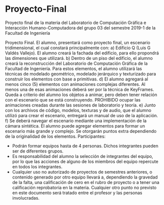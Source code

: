 # Proyecto-Final
Proyecto final de la materia del Laboratorio de Computación Gráfica e Interacción Humano-Computadora del grupo 03 del semestre 2019-1 de la Facultad de Ingeniería

Proyecto Final.
El alumno, presentará como proyecto final, un escenario tridimensional, el cual constará principalmente con:
a) Edificio Q (Luis G Valdés Vallejo). El alumno creará la fachada del edificio, para ello propondrá las dimensiones que utilizará.
b) Dentro de un piso del edificio, el alumno creará la reconstrucción del Laboratorio de Computación Gráfica de la Facultad de Ingeniería.
Para estos elementos, el alumno utilizará las técnicas de modelado geométrico, modelado jerárquico y texturizado para construir los elementos con base a primitivas.
d) El alumno agregará al menos cinco (5) elementos con animaciones complejas diferentes. Al menos una de esas animaciones deberá ser por la técnica de KeyFrames. Queda a criterio del alumno los objetos a animar, pero deben tener relación con el escenario que se está construyendo. PROHIBIDO ocupar las animaciones creadas durante las sesiones de laboratorio y teoría.
e) Junto con los archivos de código, modelos, texturas y de audio, que el alumno utilizó para crear el escenario, entregará un manual de uso de la aplicación.
f) Se deberá navegar el escenario mediante una implementación de la cámara sintética.
El alumno puede agregar elementos para formar un escenario más grande y complejo. Se otorgarán puntos extra dependiendo de la originalidad de los elementos.
Participantes:
-	Podrán formar equipos hasta de 4 personas. Dichos integrantes pueden ser de diferentes grupos.
-	Es responsabilidad del alumno la selección de integrantes del equipo, por lo que las acciones de alguno de los miembros del equipo repercute en todos los integrantes.
-	Cualquier uso no autorizado de proyectos de semestres anteriores, o contenido generado por otro equipo llevará a, dependiendo la gravedad de la falta, una calificación de cero en el rubro de proyecto o a tener una calificación reprobatoria en la materia.
Cualquier otro punto no previsto en este documento será tratado entre el profesor y las personas involucradas.
